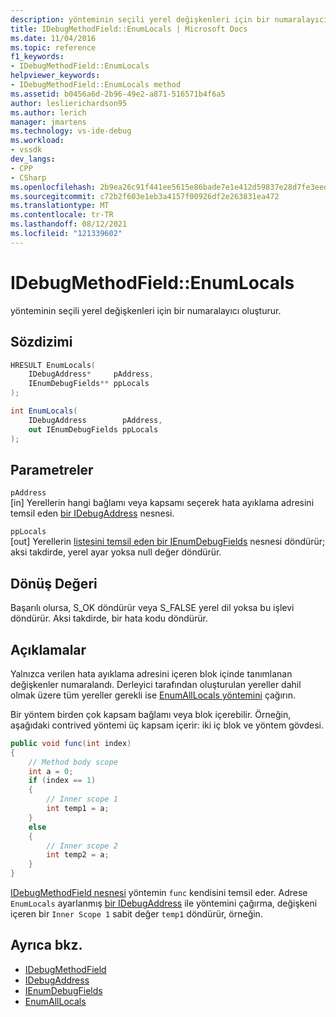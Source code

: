 ```yaml
---
description: yönteminin seçili yerel değişkenleri için bir numaralayıcı oluşturur.
title: IDebugMethodField::EnumLocals | Microsoft Docs
ms.date: 11/04/2016
ms.topic: reference
f1_keywords:
- IDebugMethodField::EnumLocals
helpviewer_keywords:
- IDebugMethodField::EnumLocals method
ms.assetid: b0456a6d-2b96-49e2-a871-516571b4f6a5
author: leslierichardson95
ms.author: lerich
manager: jmartens
ms.technology: vs-ide-debug
ms.workload:
- vssdk
dev_langs:
- CPP
- CSharp
ms.openlocfilehash: 2b9ea26c91f441ee5615e86bade7e1e412d59837e28d7fe3eedab06e715540c7
ms.sourcegitcommit: c72b2f603e1eb3a4157f00926df2e263831ea472
ms.translationtype: MT
ms.contentlocale: tr-TR
ms.lasthandoff: 08/12/2021
ms.locfileid: "121339602"
---
```

# <a name="idebugmethodfieldenumlocals"></a>IDebugMethodField::EnumLocals
yönteminin seçili yerel değişkenleri için bir numaralayıcı oluşturur.

## <a name="syntax"></a>Sözdizimi

```cpp
HRESULT EnumLocals(
    IDebugAddress*     pAddress,
    IEnumDebugFields** ppLocals
);
```

```csharp
int EnumLocals(
    IDebugAddress        pAddress,
    out IEnumDebugFields ppLocals
);
```

## <a name="parameters"></a>Parametreler
`pAddress`\
[in] Yerellerin hangi bağlamı veya kapsamı seçerek hata ayıklama adresini temsil eden [bir IDebugAddress](../../../extensibility/debugger/reference/idebugaddress.md) nesnesi.

`ppLocals`\
[out] Yerellerin [listesini temsil eden bir IEnumDebugFields](../../../extensibility/debugger/reference/ienumdebugfields.md) nesnesi döndürür; aksi takdirde, yerel ayar yoksa null değer döndürür.

## <a name="return-value"></a>Dönüş Değeri
Başarılı olursa, S_OK döndürür veya S_FALSE yerel dil yoksa bu işlevi döndürür. Aksi takdirde, bir hata kodu döndürür.

## <a name="remarks"></a>Açıklamalar
Yalnızca verilen hata ayıklama adresini içeren blok içinde tanımlanan değişkenler numaralandı. Derleyici tarafından oluşturulan yereller dahil olmak üzere tüm yereller gerekli ise [EnumAllLocals yöntemini](../../../extensibility/debugger/reference/idebugmethodfield-enumalllocals.md) çağırın.

Bir yöntem birden çok kapsam bağlamı veya blok içerebilir. Örneğin, aşağıdaki contrived yöntemi üç kapsam içerir: iki iç blok ve yöntem gövdesi.

```csharp
public void func(int index)
{
    // Method body scope
    int a = 0;
    if (index == 1)
    {
        // Inner scope 1
        int temp1 = a;
    }
    else
    {
        // Inner scope 2
        int temp2 = a;
    }
}
```

[IDebugMethodField nesnesi](../../../extensibility/debugger/reference/idebugmethodfield.md) yöntemin `func` kendisini temsil eder. Adrese `EnumLocals` ayarlanmış [bir IDebugAddress](../../../extensibility/debugger/reference/idebugaddress.md) ile yöntemini çağırma, değişkeni içeren bir `Inner Scope 1` sabit değer `temp1` döndürür, örneğin.

## <a name="see-also"></a>Ayrıca bkz.
- [IDebugMethodField](../../../extensibility/debugger/reference/idebugmethodfield.md)
- [IDebugAddress](../../../extensibility/debugger/reference/idebugaddress.md)
- [IEnumDebugFields](../../../extensibility/debugger/reference/ienumdebugfields.md)
- [EnumAllLocals](../../../extensibility/debugger/reference/idebugmethodfield-enumalllocals.md)

